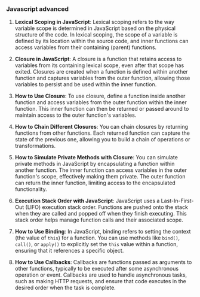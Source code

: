 ### Javascript advanced

1. **Lexical Scoping in JavaScript**:
   Lexical scoping refers to the way variable scope is determined in JavaScript based on the physical structure of the code. In lexical scoping, the scope of a variable is defined by its location within the source code, and inner functions can access variables from their containing (parent) functions.

2. **Closure in JavaScript**:
   A closure is a function that retains access to variables from its containing lexical scope, even after that scope has exited. Closures are created when a function is defined within another function and captures variables from the outer function, allowing those variables to persist and be used within the inner function.

3. **How to Use Closure**:
   To use closure, define a function inside another function and access variables from the outer function within the inner function. This inner function can then be returned or passed around to maintain access to the outer function's variables.

4. **How to Chain Different Closures**:
   You can chain closures by returning functions from other functions. Each returned function can capture the state of the previous one, allowing you to build a chain of operations or transformations.

5. **How to Simulate Private Methods with Closure**:
   You can simulate private methods in JavaScript by encapsulating a function within another function. The inner function can access variables in the outer function's scope, effectively making them private. The outer function can return the inner function, limiting access to the encapsulated functionality.

6. **Execution Stack Order with JavaScript**:
   JavaScript uses a Last-In-First-Out (LIFO) execution stack order. Functions are pushed onto the stack when they are called and popped off when they finish executing. This stack order helps manage function calls and their associated scope.

7. **How to Use Binding**:
   In JavaScript, binding refers to setting the context (the value of `this`) for a function. You can use methods like `bind()`, `call()`, or `apply()` to explicitly set the `this` value within a function, ensuring that it references a specific object.

8. **How to Use Callbacks**:
   Callbacks are functions passed as arguments to other functions, typically to be executed after some asynchronous operation or event. Callbacks are used to handle asynchronous tasks, such as making HTTP requests, and ensure that code executes in the desired order when the task is complete.
